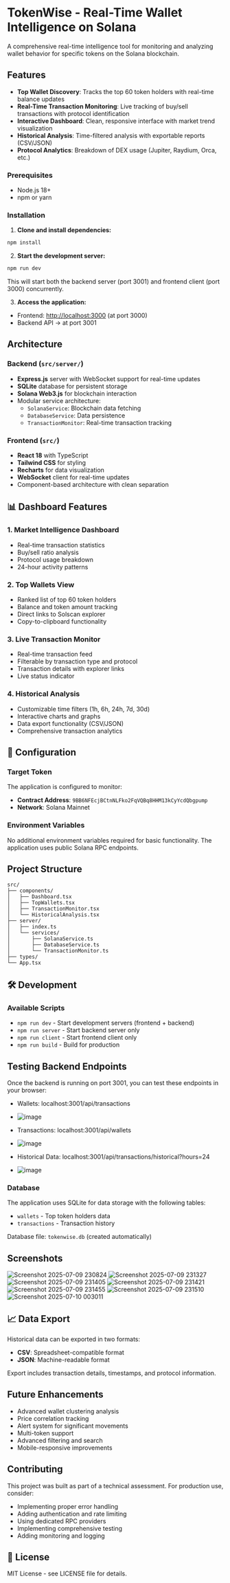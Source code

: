 #  TokenWise - Real-Time Wallet Intelligence on Solana

A comprehensive real-time intelligence tool for monitoring and analyzing wallet behavior for specific tokens on the Solana blockchain.

##  Features

- **Top Wallet Discovery**: Tracks the top 60 token holders with real-time balance updates
- **Real-Time Transaction Monitoring**: Live tracking of buy/sell transactions with protocol identification
- **Interactive Dashboard**: Clean, responsive interface with market trend visualization
- **Historical Analysis**: Time-filtered analysis with exportable reports (CSV/JSON)
- **Protocol Analytics**: Breakdown of DEX usage (Jupiter, Raydium, Orca, etc.)


### Prerequisites

- Node.js 18+ 
- npm or yarn

### Installation

1. **Clone and install dependencies:**
```bash
npm install
```

2. **Start the development server:**
```bash
npm run dev
```

This will start both the backend server (port 3001) and frontend client (port 3000) concurrently.

3. **Access the application:**
- Frontend: [http://localhost:3000](http://localhost:3000/) (at port 3000)
- Backend API -> at port 3001

##  Architecture

### Backend (`src/server/`)
- **Express.js** server with WebSocket support for real-time updates
- **SQLite** database for persistent storage
- **Solana Web3.js** for blockchain interaction
- Modular service architecture:
  - `SolanaService`: Blockchain data fetching
  - `DatabaseService`: Data persistence
  - `TransactionMonitor`: Real-time transaction tracking

### Frontend (`src/`)
- **React 18** with TypeScript
- **Tailwind CSS** for styling
- **Recharts** for data visualization
- **WebSocket** client for real-time updates
- Component-based architecture with clean separation

## 📊 Dashboard Features

### 1. Market Intelligence Dashboard
- Real-time transaction statistics
- Buy/sell ratio analysis
- Protocol usage breakdown
- 24-hour activity patterns

### 2. Top Wallets View
- Ranked list of top 60 token holders
- Balance and token amount tracking
- Direct links to Solscan explorer
- Copy-to-clipboard functionality

### 3. Live Transaction Monitor
- Real-time transaction feed
- Filterable by transaction type and protocol
- Transaction details with explorer links
- Live status indicator

### 4. Historical Analysis
- Customizable time filters (1h, 6h, 24h, 7d, 30d)
- Interactive charts and graphs
- Data export functionality (CSV/JSON)
- Comprehensive transaction analytics

## 🔧 Configuration

### Target Token
The application is configured to monitor:
- **Contract Address**: `9BB6NFEcjBCtnNLFko2FqVQBq8HHM13kCyYcdQbgpump`
- **Network**: Solana Mainnet

### Environment Variables
No additional environment variables required for basic functionality. The application uses public Solana RPC endpoints.

##  Project Structure

```
src/
├── components/           
│   ├── Dashboard.tsx     
│   ├── TopWallets.tsx    
│   ├── TransactionMonitor.tsx  
│   └── HistoricalAnalysis.tsx  
├── server/             
│   ├── index.ts         
│   └── services/        
│       ├── SolanaService.ts     
│       ├── DatabaseService.ts   
│       └── TransactionMonitor.ts 
├── types/               
└── App.tsx            
```

## 🛠️ Development

### Available Scripts

- `npm run dev` - Start development servers (frontend + backend)
- `npm run server` - Start backend server only
- `npm run client` - Start frontend client only
- `npm run build` - Build for production

## Testing Backend Endpoints

Once the backend is running on port 3001, you can test these endpoints in your browser:

- Wallets: localhost:3001/api/transactions
- ![image](https://github.com/user-attachments/assets/13335f47-e307-4a5d-96ba-cfb31a3c13e7)

- Transactions: localhost:3001/api/wallets
- ![image](https://github.com/user-attachments/assets/92060773-0737-4606-9a3b-e8ed613ee7db)

- Historical Data: localhost:3001/api/transactions/historical?hours=24
- ![image](https://github.com/user-attachments/assets/78bd4314-3772-4c39-a27f-0f7711131abb)


### Database

The application uses SQLite for data storage with the following tables:
- `wallets` - Top token holders data
- `transactions` - Transaction history

Database file: `tokenwise.db` (created automatically)

## Screenshots 
![Screenshot 2025-07-09 230824](https://github.com/user-attachments/assets/f2aba4d3-dda3-42c7-aa26-16c055f6ac2e)
![Screenshot 2025-07-09 231327](https://github.com/user-attachments/assets/f44dd3e0-12e1-4cb7-b10d-eecb371592b7)
![Screenshot 2025-07-09 231405](https://github.com/user-attachments/assets/91e0cdfd-9ec7-4025-b7a8-7b7acfea7e79)
![Screenshot 2025-07-09 231421](https://github.com/user-attachments/assets/da622b7c-900f-47c0-868e-a2cddd28effa)
![Screenshot 2025-07-09 231455](https://github.com/user-attachments/assets/79ff150b-4c0f-4420-8025-d791968d886f)
![Screenshot 2025-07-09 231510](https://github.com/user-attachments/assets/8670e907-0d46-4eaf-9594-cddac01724ee)
![Screenshot 2025-07-10 003011](https://github.com/user-attachments/assets/e49fdc90-c7b2-4c30-b4e7-8b310daa8fb9)




## 📈 Data Export

Historical data can be exported in two formats:
- **CSV**: Spreadsheet-compatible format
- **JSON**: Machine-readable format

Export includes transaction details, timestamps, and protocol information.

## Future Enhancements

- Advanced wallet clustering analysis
- Price correlation tracking
- Alert system for significant movements
- Multi-token support
- Advanced filtering and search
- Mobile-responsive improvements

## Contributing

This project was built as part of a technical assessment. For production use, consider:
- Implementing proper error handling
- Adding authentication and rate limiting
- Using dedicated RPC providers
- Implementing comprehensive testing
- Adding monitoring and logging

## 📄 License

MIT License - see LICENSE file for details.
